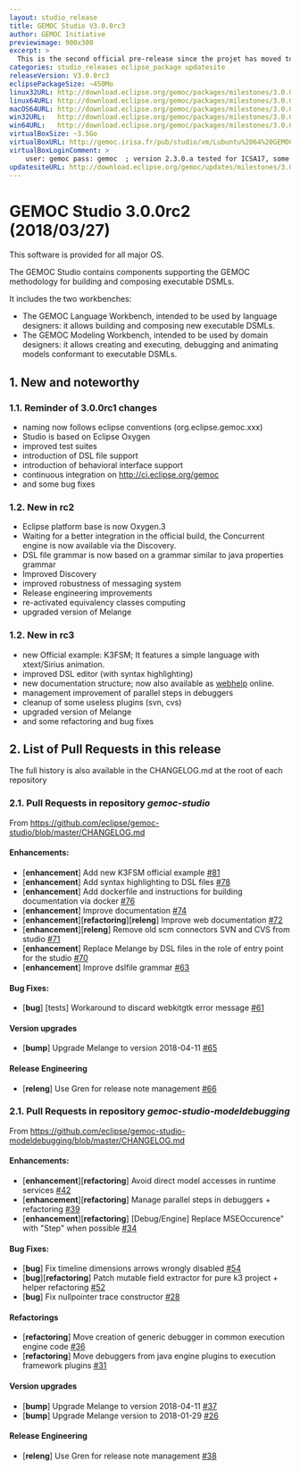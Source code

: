 ```yaml
---
layout: studio_release
title: GEMOC Studio V3.0.0rc3
author: GEMOC Initiative
previewimage: 900x300
excerpt: >
  This is the second official pre-release since the projet has moved to Eclipse organization.
categories: studio_releases eclipse_package updatesite
releaseVersion: V3.0.0rc3
eclipsePackageSize: ~450Mo
linux32URL: http://download.eclipse.org/gemoc/packages/milestones/3.0.0-rc3/gemoc_studio-linux.gtk.x86.zip
linux64URL: http://download.eclipse.org/gemoc/packages/milestones/3.0.0-rc3/gemoc_studio-linux.gtk.x86_64.zip
macOS64URL: http://download.eclipse.org/gemoc/packages/milestones/3.0.0-rc3/gemoc_studio-macosx.cocoa.x86_64.zip
win32URL:   http://download.eclipse.org/gemoc/packages/milestones/3.0.0-rc3/gemoc_studio-win32.win32.x86.zip
win64URL:   http://download.eclipse.org/gemoc/packages/milestones/3.0.0-rc3/gemoc_studio-win32.win32.x86_64.zip
virtualBoxSize: ~3.5Go 
virtualBoxURL: http://gemoc.irisa.fr/pub/studio/vm/Lubuntu%2064%20GEMOC%202.3.0.a.ova
virtualBoxLoginComment: >
    user: gemoc pass: gemoc  ; version 2.3.0.a tested for ICSA17, some samples haven't been rechecked.
updatesiteURL: http://download.eclipse.org/gemoc/updates/milestones/3.0.0-rc3
---
```


# GEMOC Studio 3.0.0rc2 (2018/03/27)

This software is provided for all major OS.

The GEMOC Studio contains components supporting the GEMOC methodology for building and composing executable DSMLs.

It includes the two workbenches:

  * The GEMOC Language Workbench, intended to be used by language designers: it allows building and composing new executable DSMLs.
  * The GEMOC Modeling Workbench, intended to be used by domain designers: it allows creating and executing, debugging and animating models conformant to executable DSMLs.

## 1. New and noteworthy

### 1.1. Reminder of 3.0.0rc1 changes
- naming now follows eclipse conventions (org.eclipse.gemoc.xxx) 
- Studio is based on Eclipse Oxygen 
- improved test suites 
- introduction of DSL file support
- introduction of behavioral interface support 
- continuous integration on http://ci.eclipse.org/gemoc
- and some bug fixes 

### 1.2. New in rc2
- Eclipse platform base is now Oxygen.3
- Waiting for a better integration in the official build, the Concurrent engine is now available via the Discovery.
- DSL file grammar is now based on a grammar similar to java properties grammar 
- Improved Discovery
- improved robustness of messaging system
- Release engineering improvements
- re-activated equivalency classes computing 
- upgraded version of Melange

### 1.2. New in rc3
- new Official example: K3FSM; It features a simple language with xtext/Sirius animation.
- improved DSL editor (with syntax highlighting)
- new documentation structure; now also available as [webhelp](http://gemoc.org/studio_documentations.html) online. 
- management improvement of parallel steps in debuggers
- cleanup of some useless plugins (svn, cvs)
- upgraded version of Melange
- and some refactoring and bug fixes 

## 2. List of Pull Requests in this release

The full history is  also available in the CHANGELOG.md at the root of each repository

### 2.1. Pull Requests in repository *gemoc-studio*

From https://github.com/eclipse/gemoc-studio/blob/master/CHANGELOG.md

#### Enhancements:

- [**enhancement**] Add new K3FSM official example [#81](https://github.com/eclipse/gemoc-studio/pull/81)
- [**enhancement**] Add syntax highlighting to DSL files [#78](https://github.com/eclipse/gemoc-studio/pull/78)
- [**enhancement**] Add dockerfile and instructions for building documentation via docker [#76](https://github.com/eclipse/gemoc-studio/pull/76)
- [**enhancement**] Improve documentation [#74](https://github.com/eclipse/gemoc-studio/pull/74)
- [**enhancement**][**refactoring**][**releng**] Improve web documentation [#72](https://github.com/eclipse/gemoc-studio/pull/72)
- [**enhancement**][**releng**] Remove old scm connectors SVN and CVS from studio [#71](https://github.com/eclipse/gemoc-studio/pull/71)
- [**enhancement**] Replace Melange by DSL files in the role of entry point for the studio [#70](https://github.com/eclipse/gemoc-studio/pull/70)
- [**enhancement**] Improve dslfile grammar [#63](https://github.com/eclipse/gemoc-studio/pull/63)

#### Bug Fixes:

- [**bug**] [tests] Workaround to discard webkitgtk error message [#61](https://github.com/eclipse/gemoc-studio/pull/61)

#### Version upgrades

- [**bump**] Upgrade Melange to version 2018-04-11 [#65](https://github.com/eclipse/gemoc-studio/pull/65)

#### Release Engineering

- [**releng**] Use Gren for release note management [#66](https://github.com/eclipse/gemoc-studio/pull/66)

### 2.1. Pull Requests in repository *gemoc-studio-modeldebugging*
 
From https://github.com/eclipse/gemoc-studio-modeldebugging/blob/master/CHANGELOG.md

#### Enhancements:

- [**enhancement**][**refactoring**] Avoid direct model accesses in runtime services [#42](https://github.com/eclipse/gemoc-studio-modeldebugging/pull/42)
- [**enhancement**][**refactoring**] Manage parallel steps in debuggers + refactoring [#39](https://github.com/eclipse/gemoc-studio-modeldebugging/pull/39)
- [**enhancement**][**refactoring**] [Debug/Engine] Replace MSEOccurence" with "Step" when possible [#34](https://github.com/eclipse/gemoc-studio-modeldebugging/pull/34)

#### Bug Fixes:

- [**bug**] Fix timeline dimensions arrows wrongly disabled [#54](https://github.com/eclipse/gemoc-studio-modeldebugging/pull/54)
- [**bug**][**refactoring**] Patch mutable field extractor for pure k3 project + helper refactoring [#52](https://github.com/eclipse/gemoc-studio-modeldebugging/pull/52)
- [**bug**] Fix nullpointer trace constructor [#28](https://github.com/eclipse/gemoc-studio-modeldebugging/pull/28)

#### Refactorings

- [**refactoring**] Move creation of generic debugger in common execution engine code [#36](https://github.com/eclipse/gemoc-studio-modeldebugging/pull/36)
- [**refactoring**] Move debuggers from java engine plugins to execution framework plugins [#31](https://github.com/eclipse/gemoc-studio-modeldebugging/pull/31)

#### Version upgrades

- [**bump**] Upgrade Melange to version 2018-04-11 [#37](https://github.com/eclipse/gemoc-studio-modeldebugging/pull/37)
- [**bump**] Upgrade Melange version to 2018-01-29 [#26](https://github.com/eclipse/gemoc-studio-modeldebugging/pull/26)

#### Release Engineering

- [**releng**] Use Gren for release note management [#38](https://github.com/eclipse/gemoc-studio-modeldebugging/pull/38)

